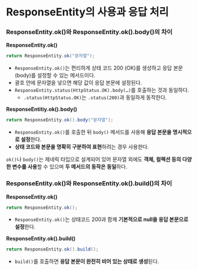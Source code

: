 # ResponseEntity의 사용과 응답 처리

### ResponseEntity.ok()와 ResponseEntity.ok().body()의 차이

**ResponseEntity.ok()**  

```java
return ResponseEntity.ok("문자열");
```

- `ResponseEntity.ok()`는 편리하게 상태 코드 200 (OK)를 생성하고 응답 본문(body)를 설정할 수 있는 메서드이다.
- 괄호 안에 문자열을 넣으면 해당 값이 응답 본문에 설정된다.
- `ResponseEntity.status(HttpStatus.OK).body(…)`를 호출하는 것과 동일하다.
    - `.status(HttpStatus.OK)`는 `.status(200)`과 동일하게 동작한다.

**ResponseEntitiy.ok().body()**  

```java
return ResponseEntity.ok().body("문자열");
```

- `ResponseEntity.ok()`를 호출한 뒤 `body()` 메서드를 사용해 **응답 본문을 명시적으로 설정**한다.
- **상태 코드와 본문을 명확히 구분하여 표현**하려는 경우 사용한다.

`ok()`나 `body()`는 제네릭 타입으로 설계되어 있어 문자열 외에도 **객체, 컬렉션 등의 다양한 변수를 사용**할 수 있으며 **두 메서드의 동작은 동일**하다.  

 

### ResponseEntity.ok()와 ResponseEntity.ok().build()의 차이

**ResponseEntity.ok()**  

```java
return ResponseEntity.ok();
```

- `ResponseEntity.ok()`는 상태코드 200과 함께 **기본적으로 null을 응답 본문으로 설정**한다.

**ResponseEntity.ok().build()**  

```java
return ResponseEntity.ok().build();
```

- `build()`를 호출하면 **응답 본문이 완전히 비어 있는 상태로 생성**된다.